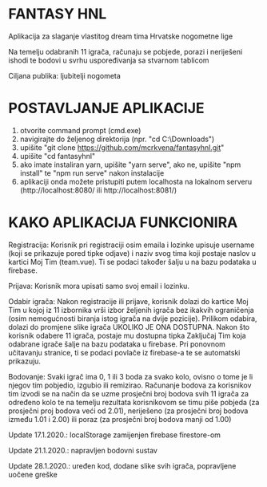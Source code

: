 # FANTASY HNL
Aplikacija za slaganje vlastitog dream tima Hrvatske nogometne lige

Na temelju odabranih 11 igrača, računaju se pobjede, porazi i neriješeni ishodi te bodovi u svrhu uspoređivanja sa stvarnom tablicom

Ciljana publika: ljubitelji nogometa

# POSTAVLJANJE APLIKACIJE

1. otvorite command prompt (cmd.exe)
2. navigirajte do željenog direktorija (npr. "cd C:\Downloads")
3. upišite "git clone https://github.com/mcrkvena/fantasyhnl.git"
4. upišite "cd fantasyhnl"
5. ako imate instaliran yarn, upišite "yarn serve", ako ne, upišite "npm install" te "npm run serve" nakon instalacije
6. aplikaciji onda možete pristupiti putem localhosta na lokalnom serveru (http://localhost:8080/ ili http://localhost:8081/)

# KAKO APLIKACIJA FUNKCIONIRA

Registracija: Korisnik pri registraciji osim emaila i lozinke upisuje username (koji se prikazuje pored tipke odjave) i naziv svog tima koji postaje naslov u kartici Moj Tim (team.vue). Ti se podaci također šalju u na bazu podataka u firebase.

Prijava: Korisnik mora upisati samo svoj email i lozinku.

Odabir igrača: Nakon registracije ili prijave, korisnik dolazi do kartice Moj Tim u kojoj iz 11 izbornika vrši izbor željenih igrača bez ikakvih ograničenja (osim nemogućnosti biranja istog igrača na dvije pozicije). Prilikom odabira, dolazi do promjene slike igrača UKOLIKO JE ONA DOSTUPNA. Nakon što korisnik odabere 11 igrača, postaje mu dostupna tipka Zaključaj Tim koja odabrane igrače šalje na bazu podataka u firebase. Pri ponovnom učitavanju stranice, ti se podaci povlače iz firebase-a te se automatski prikazuju.

Bodovanje: Svaki igrač ima 0, 1 ili 3 boda za svako kolo, ovisno o tome je li njegov tim pobjedio, izgubio ili remizirao. Računanje     bodova za korisnikov tim izvodi se na način da se uzme prosječni broj bodova svih 11 igrača za određeno kolo te na temelju rezultata korisnikovom se timu piše pobjeda (za prosječni proj bodova veći od 2.01), neriješeno (za prosječni broj bodova između 1.01 i 2.00) ili poraz (za prosječni broj bodova manji od 1.00)


Update 17.1.2020.: localStorage zamijenjen firebase firestore-om

Update 21.1.2020.: napravljen bodovni sustav

Update 28.1.2020.: uređen kod, dodane slike svih igrača, popravljene uočene greške
